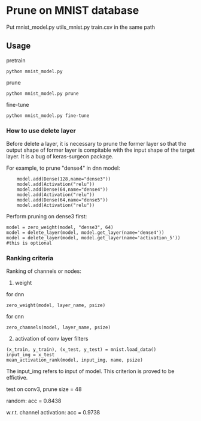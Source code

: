 # Prune on MNIST database
Put mnist_model.py utils_mnist.py train.csv in the same path
## Usage
pretrain
```
python mnist_model.py
```
prune
```
python mnist_model.py prune
```
fine-tune
```
python mnist_model.py fine-tune
```
### How to use delete layer
Before delete a layer, it is necessary to prune the former layer so that the output shape of former layer is compitable with the input shape of the target layer.
It is a bug of keras-surgeon package.

For example, to prune "dense4" in dnn model:
```
    model.add(Dense(128,name="dense3"))
    model.add(Activation("relu"))
    model.add(Dense(64,name="dense4"))
    model.add(Activation("relu"))
    model.add(Dense(64,name="dense5"))
    model.add(Activation("relu"))
```
Perform pruning on dense3 first:
```
model = zero_weight(model, "dense3", 64)
model = delete_layer(model, model.get_layer(name='dense4'))
model = delete_layer(model, model.get_layer(name='activation_5')) #this is optional
```

### Ranking criteria
Ranking of channels or nodes:

1. weight

for dnn
```
zero_weight(model, layer_name, psize)
```

for cnn
```
zero_channels(model, layer_name, psize)
```

2. activation of conv layer filters
```
(x_train, y_train), (x_test, y_test) = mnist.load_data()
input_img = x_test
mean_activation_rank(model, input_img, name, psize)
```
The input_img refers to input of model. This criterion is proved to be effictive. 

test on conv3, prune size = 48

random: acc = 0.8438

w.r.t. channel activation: acc = 0.9738
